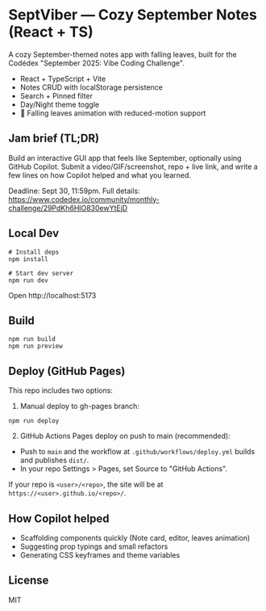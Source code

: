 # SeptViber — Cozy September Notes (React + TS)

A cozy September-themed notes app with falling leaves, built for the Codédex "September 2025: Vibe Coding Challenge".

- React + TypeScript + Vite
- Notes CRUD with localStorage persistence
- Search + Pinned filter
- Day/Night theme toggle
- 🍁 Falling leaves animation with reduced-motion support

## Jam brief (TL;DR)

Build an interactive GUI app that feels like September, optionally using GitHub Copilot. Submit a video/GIF/screenshot, repo + live link, and write a few lines on how Copilot helped and what you learned.

Deadline: Sept 30, 11:59pm. Full details: https://www.codedex.io/community/monthly-challenge/29PdKh6HlO830ewYtEjD

## Local Dev

```pwsh
# Install deps
npm install

# Start dev server
npm run dev
```

Open http://localhost:5173

## Build

```pwsh
npm run build
npm run preview
```

## Deploy (GitHub Pages)

This repo includes two options:

1) Manual deploy to gh-pages branch:

```pwsh
npm run deploy
```

2) GitHub Actions Pages deploy on push to main (recommended):
- Push to `main` and the workflow at `.github/workflows/deploy.yml` builds and publishes `dist/`.
- In your repo Settings > Pages, set Source to "GitHub Actions".

If your repo is `<user>/<repo>`, the site will be at `https://<user>.github.io/<repo>/`.

## How Copilot helped

- Scaffolding components quickly (Note card, editor, leaves animation)
- Suggesting prop typings and small refactors
- Generating CSS keyframes and theme variables

## License

MIT
